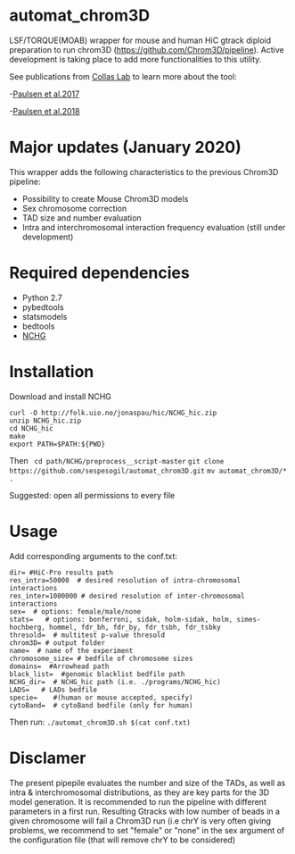 # automat_chrom3D
LSF/TORQUE(MOAB) wrapper for mouse and human HiC gtrack diploid preparation to run chrom3D (https://github.com/Chrom3D/pipeline). Active development is taking place to add more functionalities to this utility. 

See publications from [Collas Lab](http://collaslab.org/) to learn more about the tool:

-[Paulsen et al.2017](https://genomebiology.biomedcentral.com/articles/10.1186/s13059-016-1146-2) <br/>

-[Paulsen et al.2018](https://www.nature.com/articles/nprot.2018.009) 


# Major updates (January 2020) 

This wrapper adds the following characteristics to the previous Chrom3D pipeline:<br/>

- Possibility to create Mouse Chrom3D models 
- Sex chromosome correction
- TAD size and number evaluation 
- Intra and interchromosomal interaction frequency evaluation (still under development) 

# Required dependencies 
- Python 2.7 
- pybedtools
- statsmodels
- bedtools
- [NCHG](http://folk.uio.no/jonaspau/hic/NCHG_hic.zip)

# Installation

Download and install NCHG 

```curl -O http://folk.uio.no/jonaspau/hic/NCHG_hic.zip ``` <br/>
```unzip NCHG_hic.zip ``` <br/>
```cd NCHG_hic ```  <br/>
```make ```  <br/>
```export PATH=$PATH:${PWD} ```   

Then 
``` cd path/NCHG/preprocess__script-master```
``` git clone https://github.com/sespesogil/automat_chrom3D.git ```
``` mv automat_chrom3D/* . ```

Suggested: open all permissions to every file 

# Usage
Add corresponding arguments to the conf.txt:

```
dir= #HiC-Pro results path 
res_intra=50000  # desired resolution of intra-chromosomal interactions 
res_inter=1000000 # desired resolution of inter-chromosomal interactions 
sex=  # options: female/male/none 
stats=   # options: bonferroni, sidak, holm-sidak, holm, simes-hochberg, hommel, fdr_bh, fdr_by, fdr_tsbh, fdr_tsbky 
thresold=  # multitest p-value thresold 
chrom3D= # output folder 
name=  # name of the experiment 
chromosome_size= # bedfile of chromosome sizes 
domains=  #Arrowhead path 
black_list=  #genomic blacklist bedfile path 
NCHG_dir=  # NCHG_hic path (i.e. ./programs/NCHG_hic) 
LADS=   # LADs bedfile
specie=    #(human or mouse accepted, specify) 
cytoBand=  # cytoBand bedfile (only for human)
```
Then run: 
```./automat_chrom3D.sh $(cat conf.txt)```

# Disclamer

The present pipepile evaluates the number and size of the TADs, as well as intra & interchromosomal distributions, as they are key parts for the 3D model generation. It is recommended to run the pipeline with different parameters in a first run. Resulting Gtracks with low number of beads in a given chromosome will fail a Chrom3D run (i.e chrY is very often giving problems, we recommend to set "female" or "none" in the sex argument of the configuration file (that will remove chrY to be considered) 

